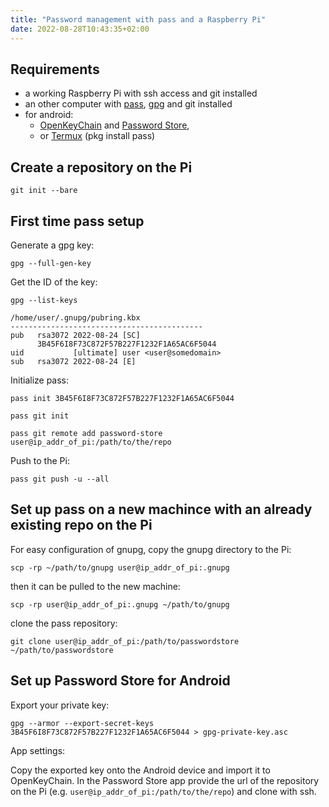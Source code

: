 ```yaml
---
title: "Password management with pass and a Raspberry Pi"
date: 2022-08-28T10:43:35+02:00
---
```


## Requirements

* a working Raspberry Pi with ssh access and git installed
* an other computer with [pass](https://www.passwordstore.org/), [gpg](https://www.gnupg.org/) and git installed
* for android:
    * [OpenKeyChain](https://www.openkeychain.org/) and [Password Store](https://passwordstore.app/),
    * or [Termux](https://termux.dev/en/) (pkg install pass)

## Create a repository on the Pi

```terminal
git init --bare
```

## First time pass setup

Generate a gpg key:

```terminal
gpg --full-gen-key
```

Get the ID of the key:

```terminal
gpg --list-keys
```

```text
/home/user/.gnupg/pubring.kbx
-------------------------------------------
pub   rsa3072 2022-08-24 [SC]
      3B45F6I8F73C872F57B227F1232F1A65AC6F5044
uid           [ultimate] user <user@somedomain>
sub   rsa3072 2022-08-24 [E]
```

Initialize pass:

```terminal
pass init 3B45F6I8F73C872F57B227F1232F1A65AC6F5044
```
```terminal
pass git init
```
```terminal
pass git remote add password-store user@ip_addr_of_pi:/path/to/the/repo
```

Push to the Pi:

```
pass git push -u --all
```

## Set up pass on a new machince with an already existing repo on the Pi

For easy configuration of gnupg, copy the gnupg directory to the Pi:
```terminal
scp -rp ~/path/to/gnupg user@ip_addr_of_pi:.gnupg
```
then it can be pulled to the new machine:
```terminal
scp -rp user@ip_addr_of_pi:.gnupg ~/path/to/gnupg
```
clone the pass repository:
```terminal
git clone user@ip_addr_of_pi:/path/to/passwordstore ~/path/to/passwordstore
```

## Set up Password Store for Android

Export your private key:

```terminal
gpg --armor --export-secret-keys 3B45F6I8F73C872F57B227F1232F1A65AC6F5044 > gpg-private-key.asc
```

App settings:

Copy the exported key onto the Android device and import it to OpenKeyChain.
In the Password Store app provide the url of the repository on the Pi (e.g. `user@ip_addr_of_pi:/path/to/the/repo`) and clone with ssh.
